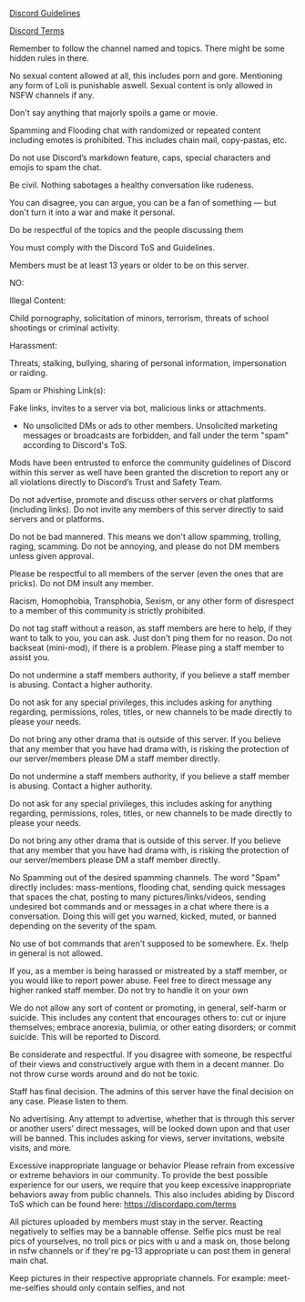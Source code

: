 [Discord Guidelines](https://discordapp.com/guidelines)

[Discord Terms](https://discordapp.com/terms)




Remember to follow the channel named and topics. There might be some hidden rules in there.

No sexual content allowed at all, this includes porn and gore. Mentioning any form of Loli is punishable aswell. Sexual content is only allowed in NSFW channels if any.

Don't say anything that majorly spoils a game or movie.

Spamming and Flooding chat with randomized or repeated content including emotes is prohibited. This includes chain mail, copy-pastas, etc.

Do not use Discord’s markdown feature, caps, special characters and emojis to spam the chat.

Be civil. Nothing sabotages a healthy conversation like rudeness.

You can disagree, you can argue, you can be a fan of something — but don't turn it into a war and make it personal.

Do be respectful of the topics and the people discussing them

You must comply with the Discord ToS and Guidelines.

Members must be at least 13 years or older to be on this server.

NO:

Illegal Content:

Child pornography, solicitation of minors, terrorism, threats of school shootings or criminal activity.

Harassment:

Threats, stalking, bullying, sharing of personal information, impersonation or raiding.

Spam or Phishing Link(s):

Fake links, invites to a server via bot, malicious links or attachments.

- No unsolicited DMs or ads to other members. Unsolicited marketing messages or broadcasts are forbidden, and fall under the term "spam" according to Discord's ToS. 



Mods have been entrusted to enforce the community guidelines of Discord within this server as well have been granted the discretion to report any or all violations directly to Discord’s Trust and Safety Team.

Do not advertise, promote and discuss other servers or chat platforms (including links). Do not invite any members of this server directly to said servers and or platforms.

Do not be bad mannered. This means we don't allow spamming, trolling, raging, scamming. Do not be annoying, and please do not DM members unless given approval.

Please be respectful to all members of the server (even the ones that are pricks). Do not DM insult any member.

Racism, Homophobia, Transphobia, Sexism, or any other form of disrespect to a member of this community is strictly prohibited.

Do not tag staff without a reason, as staff members are here to help, if they want to talk to you, you can ask. Just don't ping them for no reason. Do not backseat (mini-mod), if there is a problem. Please ping a staff member to assist you.

Do not undermine a staff members authority, if you believe a staff member is abusing. Contact a higher authority.

Do not ask for any special privileges, this includes asking for anything regarding, permissions, roles, titles, or new channels to be made directly to please your needs.

Do not bring any other drama that is outside of this server. If you believe that any member that you have had drama with, is risking the protection of our server/members please DM a staff member directly.

Do not undermine a staff members authority, if you believe a staff member is abusing. Contact a higher authority.

Do not ask for any special privileges, this includes asking for anything regarding, permissions, roles, titles, or new channels to be made directly to please your needs.

Do not bring any other drama that is outside of this server. If you believe that any member that you have had drama with, is risking the protection of our server/members please DM a staff member directly.

No Spamming out of the desired spamming channels. The word "Spam" directly includes: mass-mentions, flooding chat, sending quick messages that spaces the chat, posting to many pictures/links/videos, sending undesired bot commands and or messages in a chat where there is a conversation. Doing this will get you warned, kicked, muted, or banned depending on the severity of the spam.

No use of bot commands that aren't supposed to be somewhere. Ex. !help in general is not allowed.

If you, as a member is being harassed or mistreated by a staff member, or you would like to report power abuse. Feel free to direct message any higher ranked staff member. Do not try to handle it on your own

We do not allow any sort of content or promoting, in general, self-harm or suicide. This includes any content that encourages others to: cut or injure themselves; embrace anorexia, bulimia, or other eating disorders; or commit suicide. This will be reported to Discord. 

Be considerate and respectful.
If you disagree with someone, be respectful of their views and constructively argue with them in a decent manner. Do not throw curse words around and do not be toxic.

Staff has final decision.
The admins of this server have the final decision on any case. Please listen to them.

No advertising. Any attempt to advertise, whether that is through this server or another users' direct messages, will be looked down upon and that user will be banned. This includes asking for views, server invitations, website visits, and more.

Excessive inappropriate language or behavior
Please refrain from excessive or extreme behaviors in our community.  To provide the best possible experience for our users, we require that you keep excessive inappropriate behaviors away from public channels. This also includes abiding by Discord ToS which can be found here: https://discordapp.com/terms


All pictures uploaded by members must stay in the server. Reacting negatively to selfies may be a bannable offense. Selfie pics must be real pics of yourselves, no troll pics or pics with u and a mask on, those belong in nsfw channels or if they're pg-13 appropriate u can post them in general main chat.

Keep pictures in their respective appropriate channels. For example: meet-me-selfies should only contain selfies, and not


